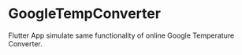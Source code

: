 # GoogleTempConverter
Flutter App simulate same functionality of online Google Temperature Converter.
